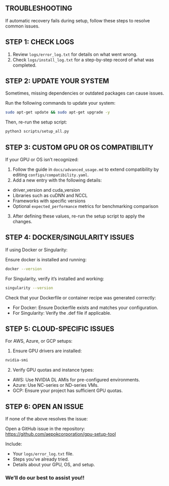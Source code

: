 ## TROUBLESHOOTING

If automatic recovery fails during setup, follow these steps to resolve common issues.

## STEP 1: CHECK LOGS

1. Review `logs/error_log.txt` for details on what went wrong.
2. Check `logs/install_log.txt` for a step-by-step record of what was completed.

## STEP 2: UPDATE YOUR SYSTEM
Sometimes, missing dependencies or outdated packages can cause issues. 

Run the following commands to update your system:
```bash
sudo apt-get update && sudo apt-get upgrade -y
```

Then, re-run the setup script:
```bash
python3 scripts/setup_all.py
```

## STEP 3: CUSTOM GPU OR OS COMPATIBILITY
If your GPU or OS isn’t recognized:

1. Follow the guide in `docs/advanced_usage.md` to extend compatibility by editing `configs/compatibility.yaml`.
2. Add a new entry with the following details:
  - driver_version and cuda_version
  - Libraries such as cuDNN and NCCL
  - Frameworks with specific versions
  - Optional `expected_performance` metrics for benchmarking comparison
3. After defining these values, re-run the setup script to apply the changes.

## STEP 4: DOCKER/SINGULARITY ISSUES
If using Docker or Singularity:

Ensure docker is installed and running:
```bash
docker --version
```

For Singularity, verify it’s installed and working:
```bash
singularity --version
```

Check that your Dockerfile or container recipe was generated correctly:

- For Docker: Ensure Dockerfile exists and matches your configuration.
- For Singularity: Verify the .def file if applicable.

## STEP 5: CLOUD-SPECIFIC ISSUES
For AWS, Azure, or GCP setups:

1. Ensure GPU drivers are installed:
```bash
nvidia-smi
```

2. Verify GPU quotas and instance types:
  - AWS: Use NVIDIA DL AMIs for pre-configured environments.
  - Azure: Use NC-series or ND-series VMs.
  - GCP: Ensure your project has sufficient GPU quotas.

## STEP 6: OPEN AN ISSUE
If none of the above resolves the issue:

Open a GitHub issue in the repository:
https://github.com/aepokcorporation/gpu-setup-tool

Include:
- Your `logs/error_log.txt` file.
- Steps you’ve already tried.
- Details about your GPU, OS, and setup.

### We’ll do our best to assist you!!
